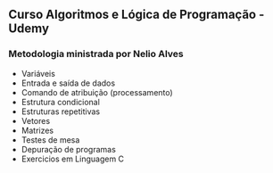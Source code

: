 ## Curso Algoritmos e Lógica de Programação - Udemy

### Metodologia ministrada por Nelio Alves

- Variáveis
- Entrada e saída de dados
- Comando de atribuição (processamento)
- Estrutura condicional
- Estruturas repetitivas
- Vetores
- Matrizes
- Testes de mesa
- Depuração de programas
- Exercicios em Linguagem C
